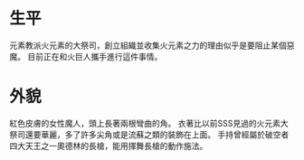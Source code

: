 <!-- TITLE: 萬妮法 -->
<!-- SUBTITLE:『反正等一下你就會知道我在說什麼了，那不如在中間這段時間我們就來玩一玩吧！』CV：小清水雅美-->
# 生平
元素教派火元素的大祭司，創立組織並收集火元素之力的理由似乎是要阻止某個惡魔。
目前正在和火巨人攜手進行這件事情。
# 外貌
紅色皮膚的女性魔人，頭上長著兩根彎曲的角。
衣著比以前SSS見過的火元素大祭司還要華麗，多了許多尖角或是流蘇之類的裝飾在上面。
手持曾經屬於破空者四大天王之一奧德林的長槍，能用揮舞長槍的動作施法。